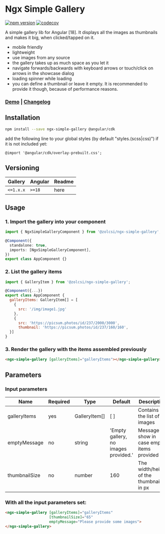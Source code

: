 # Ngx Simple Gallery

[![npm version](https://badge.fury.io/js/ngx-simple-gallery.svg)](https://badge.fury.io/js/ngx-simple-gallery)
[![codecov](https://codecov.io/gh/zolcsi/ngx-simple-gallery/graph/badge.svg?token=772F41V3M1)](https://codecov.io/gh/zolcsi/ngx-simple-gallery)

A simple gallery lib for Angular [18]. It displays all the images as thumbnails and makes it big, when clicked/tapped on it.
 - mobile friendly
 - lightweight
 - use images from any source
 - the gallery takes up as much space as you let it
 - navigate forwards/backwards with keyboard arrows or touch/click on arrows in the showcase dialog
 - loading spinner while loading
 - you can define a thumbnail or leave it empty. It is recommended to provide it though, because of performance reasons.

### [**Demo**](https://zolcsi.github.io/ngx-simple-gallery/) | [**Changelog**](https://github.com/zolcsi/ngx-simple-gallery/blob/main/CHANGELOG.md)

## Installation

```sh
npm install --save ngx-simple-gallery @angular/cdk
```
add the following line to your global styles (by default "styles.(scss|css)") if it is not included yet: 
```
@import '@angular/cdk/overlay-prebuilt.css';
```

## Versioning

| Gallery   | Angular   | Readme                                                       |
| --------- |-----------| ------------------------------------------------------------ |
| `<=1.x.x` | `>=18`    | here                                                         |


## Usage

### 1. Import the gallery into your component

```ts
import { NgxSimpleGalleryComponent } from '@zolcsi/ngx-simple-gallery';

@Component({
  standalone: true,
  imports: [NgxSimpleGalleryComponent],
})
export class AppComponent {}
```

### 2. List the gallery items

```js
import { GalleryItem } from '@zolcsi/ngx-simple-gallery';

@Component({...})
export class AppComponent {
  galleryItems: GalleryItem[] = [
    { 
      src: '/img/image1.jpg' 
    }, 
    {
      src: 'https://picsum.photos/id/237/2000/3000',
      thumbnail: 'https://picsum.photos/id/237/160/160',
  }]
}
```

### 3. Render the gallery with the items assembled previously

```html
<ngx-simple-gallery [galleryItems]="galleryItems"></ngx-simple-gallery>
```

## Parameters

### Input parameters

| Name          | Required | Type          | Default                               | Description                                  |                              
|---------------|----------|---------------|---------------------------------------|----------------------------------------------| 
| galleryItems  | yes      | GalleryItem[] | [ ]                                   | Contains the list of images                  |
| emptyMessage  | no       | string        | 'Empty gallery, no images  provided.' | Message to show in case empty items provided |
| thumbnailSize | no       | number        | 160                                   | The width/height of the thumbnails in px     | 

### With all the input parameters set:

```html
<ngx-simple-gallery [galleryItems]="galleryItems" 
                    [thumbnailSize]="65"
                    emptyMessage="Please provide some images">  
</ngx-simple-gallery>
```
